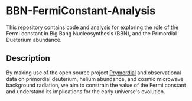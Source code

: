 # BBN-FermiConstant-Analysis
This repository contains code and analysis for exploring the role of the Fermi constant in Big Bang Nucleosynthesis (BBN), and the Primordial Dueterium abundance.

## Description 
By making use of the open source project [Prymordial](https://github.com/vallima/PRyMordial) and observational data on primordial deuterium, helium abundance, and cosmic microwave background radiation, we aim to constrain the value of the Fermi constant and understand its implications for the early universe's evolution. 

